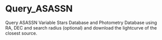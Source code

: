 # Query_ASASSN
Query ASASSN Variable Stars Database and Photometry Database using RA, DEC and search radius (optional) and download the lightcurve of the closest source.
